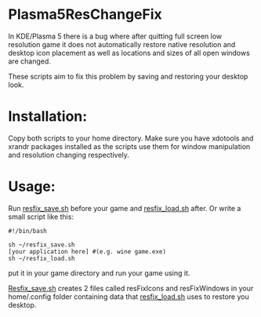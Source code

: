 # Plasma5ResChangeFix
In KDE/Plasma 5 there is a bug where after quitting full screen low resolution game it does not automatically restore native resolution and desktop icon placement as well as locations and sizes of all open windows are changed.

These scripts aim to fix this problem by saving and restoring your desktop look.

# Installation:
Copy both scripts to your home directory. Make sure you have xdotools and xrandr packages installed as the scripts use them for window manipulation and resolution changing respectively.

# Usage:
Run [resfix_save.sh](resfix_save.sh) before your game and [resfix_load.sh](resfix_load.sh) after. Or write a small script like this:
```
#!/bin/bash

sh ~/resfix_save.sh
[your application here] #(e.g. wine game.exe)
sh ~/resfix_load.sh
```
put it in your game directory and run your game using it.

[Resfix_save.sh](resfix_save.sh) creates 2 files called resFixIcons and resFixWindows in your home/.config folder containing data that [resfix_load.sh](resfix_load.sh) uses to restore you desktop.
